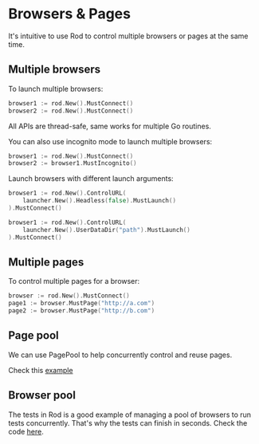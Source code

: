 # Browsers & Pages

It's intuitive to use Rod to control multiple browsers or pages at the same time.

## Multiple browsers

To launch multiple browsers:

```go
browser1 := rod.New().MustConnect()
browser2 := rod.New().MustConnect()
```

All APIs are thread-safe, same works for multiple Go routines.

You can also use incognito mode to launch multiple browsers:

```go
browser1 := rod.New().MustConnect()
browser2 := browser1.MustIncognito()
```

Launch browsers with different launch arguments:

```go
browser1 := rod.New().ControlURL(
    launcher.New().Headless(false).MustLaunch()
).MustConnect()

browser1 := rod.New().ControlURL(
    launcher.New().UserDataDir("path").MustLaunch()
).MustConnect()
```

## Multiple pages

To control multiple pages for a browser:

```go
browser := rod.New().MustConnect()
page1 := browser.MustPage("http://a.com")
page2 := browser.MustPage("http://b.com")
```

## Page pool

We can use PagePool to help concurrently control and reuse pages.

Check this [example](https://github.com/go-rod/rod/blob/46baf3aad803ed5cd8671aa325cbae4e297a89a4/examples_test.go#L533)

## Browser pool

The tests in Rod is a good example of managing a pool of browsers to run tests concurrently.
That's why the tests can finish in seconds.
Check the code [here](https://github.com/go-rod/rod/blob/46baf3aad803ed5cd8671aa325cbae4e297a89a4/setup_test.go#L59).
